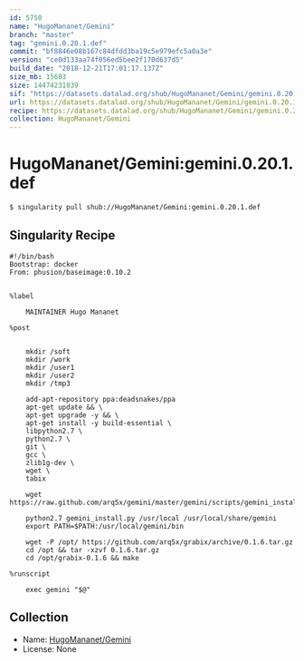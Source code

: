 ```yaml
---
id: 5750
name: "HugoMananet/Gemini"
branch: "master"
tag: "gemini.0.20.1.def"
commit: "bf8846e08b167c84dfdd3ba19c5e979efc5a0a3e"
version: "ce0d133aa74f056ed5bee2f170d637d5"
build_date: "2018-12-21T17:01:17.137Z"
size_mb: 15603
size: 14474231839
sif: "https://datasets.datalad.org/shub/HugoMananet/Gemini/gemini.0.20.1.def/2018-12-21-bf8846e0-ce0d133a/ce0d133aa74f056ed5bee2f170d637d5.simg"
url: https://datasets.datalad.org/shub/HugoMananet/Gemini/gemini.0.20.1.def/2018-12-21-bf8846e0-ce0d133a/
recipe: https://datasets.datalad.org/shub/HugoMananet/Gemini/gemini.0.20.1.def/2018-12-21-bf8846e0-ce0d133a/Singularity
collection: HugoMananet/Gemini
---
```


# HugoMananet/Gemini:gemini.0.20.1.def

```bash
$ singularity pull shub://HugoMananet/Gemini:gemini.0.20.1.def
```

## Singularity Recipe

```singularity
#!/bin/bash
Bootstrap: docker
From: phusion/baseimage:0.10.2


%label

	MAINTAINER Hugo Mananet

%post


    mkdir /soft
	mkdir /work
	mkdir /user1
	mkdir /user2
	mkdir /tmp3
    
    add-apt-repository ppa:deadsnakes/ppa
    apt-get update && \
	apt-get upgrade -y && \
	apt-get install -y build-essential \
    libpython2.7 \
    python2.7 \
    git \
    gcc \
    zlib1g-dev \
    wget \
    tabix

    wget https://raw.github.com/arq5x/gemini/master/gemini/scripts/gemini_install.py

    python2.7 gemini_install.py /usr/local /usr/local/share/gemini
    export PATH=$PATH:/usr/local/gemini/bin

    wget -P /opt/ https://github.com/arq5x/grabix/archive/0.1.6.tar.gz
    cd /opt && tar -xzvf 0.1.6.tar.gz
    cd /opt/grabix-0.1.6 && make

%runscript

    exec gemini "$@"
```

## Collection

 - Name: [HugoMananet/Gemini](https://github.com/HugoMananet/Gemini)
 - License: None

